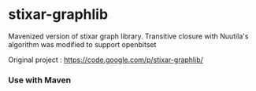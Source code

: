 stixar-graphlib
===============

Mavenized version of stixar graph library. Transitive closure with Nuutila's algorithm was modified to support openbitset

Original project : https://code.google.com/p/stixar-graphlib/


### Use with Maven 
